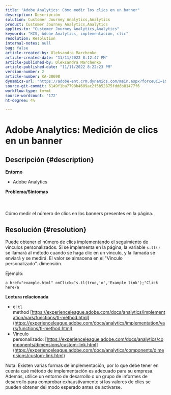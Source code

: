 ```yaml
---
title: "Adobe Analytics: Cómo medir los clics en un banner"
description: Descripción
solution: Customer Journey Analytics,Analytics
product: Customer Journey Analytics,Analytics
applies-to: "Customer Journey Analytics,Analytics"
keywords: "KCS, Adobe Analytics, implementación, clic"
resolution: Resolution
internal-notes: null
bug: false
article-created-by: Oleksandra Marchenko
article-created-date: "11/11/2022 8:12:47 PM"
article-published-by: Oleksandra Marchenko
article-published-date: "11/11/2022 8:22:23 PM"
version-number: 2
article-number: KA-20698
dynamics-url: "https://adobe-ent.crm.dynamics.com/main.aspx?forceUCI=1&pagetype=entityrecord&etn=knowledgearticle&id=d97cb833-fd61-ed11-9561-6045bd006b25"
source-git-commit: 6149f1ba7798b4609ac2f5b52875fdd6b81477f6
workflow-type: tm+mt
source-wordcount: '172'
ht-degree: 4%

---
```


# Adobe Analytics: Medición de clics en un banner

## Descripción {#description}

<b>Entorno</b>
- Adobe Analytics

<b>Problema/Síntomas </b><br><br> <br><br>Cómo medir el número de clics en los banners presentes en la página.

## Resolución {#resolution}


Puede obtener el número de clics implementando el seguimiento de vínculos personalizados. Si se implementa en la página, la variable `s.tl()` se llamará al método cuando se haga clic en un vínculo, y la llamada se enviará y se medirá. El valor se almacena en el &quot;Vínculo personalizado&quot;. dimensión.

Ejemplo:


```
a href="example.html" onClick="s.tl(true,'o','Example link');"Click here/a
```


<b>Lectura relacionada</b>

- el `tl` method [https://experienceleague.adobe.com/docs/analytics/implementation/vars/functions/tl-method.html](https://experienceleague.adobe.com/docs/analytics/implementation/vars/functions/tl-method.html)
- Vínculo personalizado: [https://experienceleague.adobe.com/docs/analytics/components/dimensions/custom-link.html](https://experienceleague.adobe.com/docs/analytics/components/dimensions/custom-link.html)


Nota: Existen varias formas de implementación, por lo que debe tener en cuenta qué método de implementación es adecuado para su empresa. Además, utilice un entorno de desarrollo o un grupo de informes de desarrollo para comprobar exhaustivamente si los valores de clics se pueden obtener del modo esperado antes de activarse.
